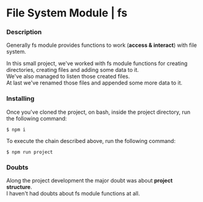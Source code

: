 # File System Module | fs

### Description

Generally fs module provides functions to work (<b>access & interact</b>) with file system.

In this small project, we've worked with fs module functions for creating directories, creating files and adding some data to it. <br>
We've also managed to listen those created files. <br>
At last we've renamed those files and appended some more data to it.

### Installing

Once you've cloned the project, on bash, inside the project directory, run the following command:

```
$ npm i
```

To execute the chain described above, run the following command:

```
$ npm run project
```

### Doubts

Along the project development the major doubt was about <b>project structure</b>.<br>
I haven't had doubts about fs module functions at all.

